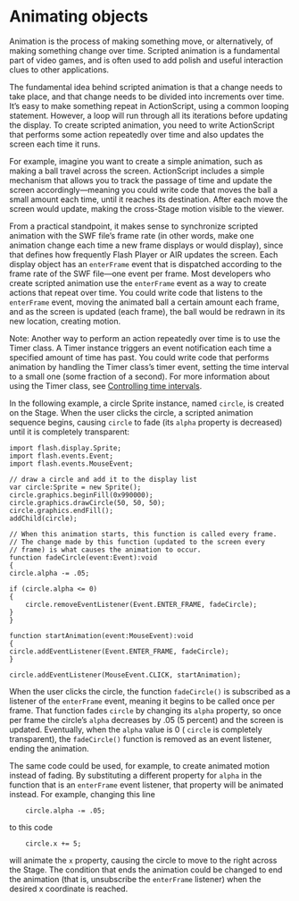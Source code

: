 # Animating objects

<div>

Animation is the process of making something move, or alternatively, of making
something change over time. Scripted animation is a fundamental part of video
games, and is often used to add polish and useful interaction clues to other
applications.

The fundamental idea behind scripted animation is that a change needs to take
place, and that change needs to be divided into increments over time. It’s easy
to make something repeat in ActionScript, using a common looping statement.
However, a loop will run through all its iterations before updating the display.
To create scripted animation, you need to write ActionScript that performs some
action repeatedly over time and also updates the screen each time it runs.

For example, imagine you want to create a simple animation, such as making a
ball travel across the screen. ActionScript includes a simple mechanism that
allows you to track the passage of time and update the screen
accordingly—meaning you could write code that moves the ball a small amount each
time, until it reaches its destination. After each move the screen would update,
making the cross-Stage motion visible to the viewer.

From a practical standpoint, it makes sense to synchronize scripted animation
with the SWF file’s frame rate (in other words, make one animation change each
time a new frame displays or would display), since that defines how frequently
Flash Player or AIR updates the screen. Each display object has an `enterFrame`
event that is dispatched according to the frame rate of the SWF file—one event
per frame. Most developers who create scripted animation use the `enterFrame`
event as a way to create actions that repeat over time. You could write code
that listens to the `enterFrame` event, moving the animated ball a certain
amount each frame, and as the screen is updated (each frame), the ball would be
redrawn in its new location, creating motion.

<div>

Note: Another way to perform an action repeatedly over time is to use the Timer
class. A Timer instance triggers an event notification each time a specified
amount of time has past. You could write code that performs animation by
handling the Timer class’s timer event, setting the time interval to a small one
(some fraction of a second). For more information about using the Timer class,
see
[Controlling time intervals](../../core-actionscript-classes/working-with-dates-and-times/controlling-time-intervals.md).

</div>

In the following example, a circle Sprite instance, named `circle`, is created
on the Stage. When the user clicks the circle, a scripted animation sequence
begins, causing `circle` to fade (its `alpha` property is decreased) until it is
completely transparent:

    import flash.display.Sprite;
    import flash.events.Event;
    import flash.events.MouseEvent;

    // draw a circle and add it to the display list
    var circle:Sprite = new Sprite();
    circle.graphics.beginFill(0x990000);
    circle.graphics.drawCircle(50, 50, 50);
    circle.graphics.endFill();
    addChild(circle);

    // When this animation starts, this function is called every frame.
    // The change made by this function (updated to the screen every
    // frame) is what causes the animation to occur.
    function fadeCircle(event:Event):void
    {
    circle.alpha -= .05;

    if (circle.alpha <= 0)
    {
        circle.removeEventListener(Event.ENTER_FRAME, fadeCircle);
    }
    }

    function startAnimation(event:MouseEvent):void
    {
    circle.addEventListener(Event.ENTER_FRAME, fadeCircle);
    }

    circle.addEventListener(MouseEvent.CLICK, startAnimation);

When the user clicks the circle, the function `fadeCircle()` is subscribed as a
listener of the `enterFrame` event, meaning it begins to be called once per
frame. That function fades `circle` by changing its `alpha` property, so once
per frame the circle’s `alpha` decreases by .05 (5 percent) and the screen is
updated. Eventually, when the `alpha` value is 0 ( `circle` is completely
transparent), the `fadeCircle()` function is removed as an event listener,
ending the animation.

The same code could be used, for example, to create animated motion instead of
fading. By substituting a different property for `alpha` in the function that is
an `enterFrame` event listener, that property will be animated instead. For
example, changing this line

        circle.alpha -= .05;

to this code

        circle.x += 5;

will animate the `x` property, causing the circle to move to the right across
the Stage. The condition that ends the animation could be changed to end the
animation (that is, unsubscribe the `enterFrame` listener) when the desired x
coordinate is reached.

</div>
